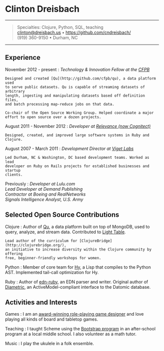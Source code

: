Clinton Dreisbach
==================

----

>  Specialties: Clojure, Python, SQL, teaching\
>  <clinton@dreisbach.us> • <https://github.com/cndreisbach/>\
>  (919) 360-9150 • Durham, NC

----

Experience
-----------

November 2012 - present
:   *Technology & Innovation Fellow at the [CFPB](http://consumerfinance.gov)*

    Designed and created [Qu](http://github.com/cfpb/qu), a data platform used
    to serve public datasets. Qu is capable of streaming datasets of arbitrary
    length, ingesting and manipulating datasets based off definition files,
    and batch processing map-reduce jobs on that data.

    Co-chair of the Open Source Working Group. Helped coordinate a major
    effort to open source over a dozen projects.

August 2011 - November 2012
:   *Developer at [Relevance (now Cognitect)](http://cognitect.com/)*

    Designed, created, and improved large software systems in Ruby and Clojure.

August 2007 - March 2011
:   *Development Director at [Viget Labs](http://viget.com/)*

    Led Durham, NC & Washington, DC based development teams. Worked as lead 
    developer on Ruby on Rails projects for established businesses and startup 
    clients.

Previously
:   *Developer at Lulu.com* \
    *Lead Developer at Demand Publishing* \
    *Contractor at Boeing and RealNetworks* \
    *Signals Intelligence Analyst, U.S. Army*


Selected Open Source Contributions
----------------------------------

Clojure
:   Author of [Qu](http://github.com/cfpb/qu), a data platform built on top 
    of MongoDB, used to query, analyze, and stream data. Contributed to
    [Light Table](http://lighttable.com/).

    Lead author of the curriculum for [ClojureBridge](http://clojurebridge.org/),
    an initiative to increase diversity within the Clojure community by offering 
    free, beginner-friendly workshops for women.

Python
:   Member of core team for [Hy](http://hylang.org/), a Lisp that compiles
    to the Python AST. Implemented tail-call optimization for Hy.

Ruby
:   Author of [edn-ruby](https://github.com/relevance/edn-ruby), an EDN parser
    and writer. Original author of 
    [Diametric](https://github.com/relevance/diametric), an 
    ActiveModel-compliant interface to the Datomic database.


Activities and Interests
------------------------

Games
:   I am an [award-winning role-playing game designer](http://crngames.com/the_shadow_of_yesterday/)
    and love playing all kinds of board and tabletop games.

Teaching
:   I taught Scheme using the [Bootstrap program](http://bootstrapworld.org)
    in an after-school program at a local middle school. I also volunteer as
    a math tutor.

Music
:   I play the ukulele in a folk ensemble.